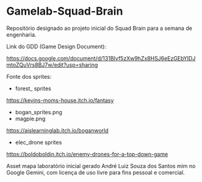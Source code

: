 # Gamelab-Squad-Brain

Repositório designado ao projeto inicial do Squad Brain para a semana de engenharia.

Link do GDD (Game Design Document):

https://docs.google.com/document/d/131BIvf5zXw9hZx8HSJ6eEzGEbYIDJmtoZQuVrs8BJ7w/edit?usp=sharing


Fonte dos sprites:

- forest_ sprites
  
https://kevins-moms-house.itch.io/fantasy

- bogan_sprites.png
- magpie.png
  
https://ajslearninglab.itch.io/boganworld

- elec_drone sprites
  
https://boldoboldin.itch.io/enemy-drones-for-a-top-down-game

Asset mapa laboratório inicial gerado André Luiz Souza dos Santos mim no Google Gemini, com licença de uso livre para fins pessoal e comercial. 
